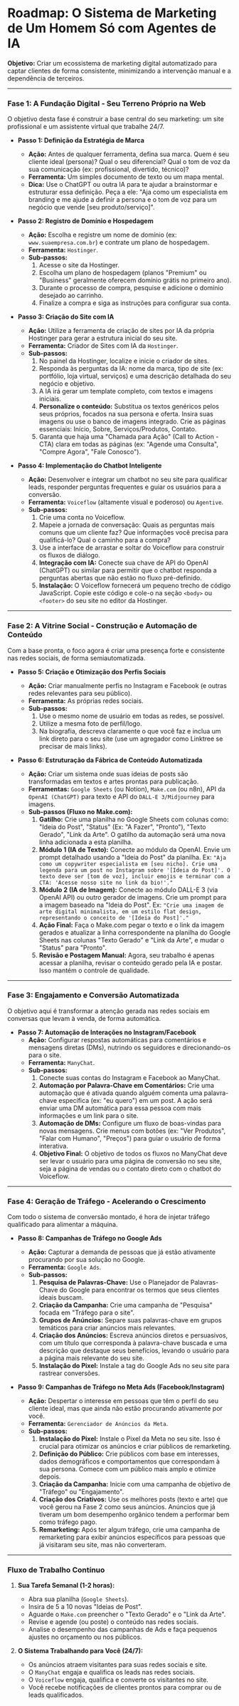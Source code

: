 # Roadmap: O Sistema de Marketing de Um Homem Só com Agentes de IA

**Objetivo:** Criar um ecossistema de marketing digital automatizado para captar clientes de forma consistente, minimizando a intervenção manual e a dependência de terceiros.

---

### **Fase 1: A Fundação Digital - Seu Terreno Próprio na Web**

O objetivo desta fase é construir a base central do seu marketing: um site profissional e um assistente virtual que trabalhe 24/7.

* **Passo 1: Definição da Estratégia de Marca**
    * **Ação:** Antes de qualquer ferramenta, defina sua marca. Quem é seu cliente ideal (persona)? Qual o seu diferencial? Qual o tom de voz da sua comunicação (ex: profissional, divertido, técnico)?
    * **Ferramenta:** Um simples documento de texto ou um mapa mental.
    * **Dica:** Use o ChatGPT ou outra IA para te ajudar a brainstormar e estruturar essa definição. Peça a ele: "Aja como um especialista em branding e me ajude a definir a persona e o tom de voz para um negócio que vende [seu produto/serviço]".

* **Passo 2: Registro de Domínio e Hospedagem**
    * **Ação:** Escolha e registre um nome de domínio (ex: `www.suaempresa.com.br`) e contrate um plano de hospedagem.
    * **Ferramenta:** `Hostinger`.
    * **Sub-passos:**
        1.  Acesse o site da Hostinger.
        2.  Escolha um plano de hospedagem (planos "Premium" ou "Business" geralmente oferecem domínio grátis no primeiro ano).
        3.  Durante o processo de compra, pesquise e adicione o domínio desejado ao carrinho.
        4.  Finalize a compra e siga as instruções para configurar sua conta.

* **Passo 3: Criação do Site com IA**
    * **Ação:** Utilize a ferramenta de criação de sites por IA da própria Hostinger para gerar a estrutura inicial do seu site.
    * **Ferramenta:** Criador de Sites com IA da `Hostinger`.
    * **Sub-passos:**
        1.  No painel da Hostinger, localize e inicie o criador de sites.
        2.  Responda às perguntas da IA: nome da marca, tipo de site (ex: portfólio, loja virtual, serviços) e uma descrição detalhada do seu negócio e objetivo.
        3.  A IA irá gerar um template completo, com textos e imagens iniciais.
        4.  **Personalize o conteúdo:** Substitua os textos genéricos pelos seus próprios, focados na sua persona e oferta. Insira suas imagens ou use o banco de imagens integrado. Crie as páginas essenciais: Início, Sobre, Serviços/Produtos, Contato.
        5.  Garanta que haja uma "Chamada para Ação" (Call to Action - CTA) clara em todas as páginas (ex: "Agende uma Consulta", "Compre Agora", "Fale Conosco").

* **Passo 4: Implementação do Chatbot Inteligente**
    * **Ação:** Desenvolver e integrar um chatbot no seu site para qualificar leads, responder perguntas frequentes e guiar os usuários para a conversão.
    * **Ferramenta:** `Voiceflow` (altamente visual e poderoso) ou `Agentive`.
    * **Sub-passos:**
        1.  Crie uma conta no Voiceflow.
        2.  Mapeie a jornada de conversação: Quais as perguntas mais comuns que um cliente faz? Que informações você precisa para qualificá-lo? Qual o caminho para a compra?
        3.  Use a interface de arrastar e soltar do Voiceflow para construir os fluxos de diálogo.
        4.  **Integração com IA:** Conecte sua chave de API do OpenAI (ChatGPT) ou similar para permitir que o chatbot responda a perguntas abertas que não estão no fluxo pré-definido.
        5.  **Instalação:** O Voiceflow fornecerá um pequeno trecho de código JavaScript. Copie este código e cole-o na seção `<body>` ou `<footer>` do seu site no editor da Hostinger.

---

### **Fase 2: A Vitrine Social - Construção e Automação de Conteúdo**

Com a base pronta, o foco agora é criar uma presença forte e consistente nas redes sociais, de forma semiautomatizada.

* **Passo 5: Criação e Otimização dos Perfis Sociais**
    * **Ação:** Criar manualmente perfis no Instagram e Facebook (e outras redes relevantes para seu público).
    * **Ferramenta:** As próprias redes sociais.
    * **Sub-passos:**
        1.  Use o mesmo nome de usuário em todas as redes, se possível.
        2.  Utilize a mesma foto de perfil/logo.
        3.  Na biografia, descreva claramente o que você faz e inclua um link direto para o seu site (use um agregador como Linktree se precisar de mais links).

* **Passo 6: Estruturação da Fábrica de Conteúdo Automatizada**
    * **Ação:** Criar um sistema onde suas ideias de posts são transformadas em textos e artes prontas para publicação.
    * **Ferramentas:** `Google Sheets` (ou Notion), `Make.com` (ou n8n), API da `OpenAI (ChatGPT)` para texto e API do `DALL-E 3/Midjourney` para imagens.
    * **Sub-passos (Fluxo no Make.com):**
        1.  **Gatilho:** Crie uma planilha no Google Sheets com colunas como: "Ideia do Post", "Status" (Ex: "A Fazer", "Pronto"), "Texto Gerado", "Link da Arte". O gatilho da automação será uma nova linha adicionada a esta planilha.
        2.  **Módulo 1 (IA de Texto):** Conecte ao módulo da OpenAI. Envie um prompt detalhado usando a "Ideia do Post" da planilha. Ex: `"Aja como um copywriter especialista em [seu nicho]. Crie uma legenda para um post no Instagram sobre '[Ideia do Post]'. O texto deve ser [tom de voz], incluir emojis e terminar com a CTA: 'Acesse nosso site no link da bio!'."`
        3.  **Módulo 2 (IA de Imagem):** Conecte ao módulo DALL-E 3 (via OpenAI API) ou outro gerador de imagens. Crie um prompt para a imagem baseado na "Ideia do Post". Ex: `"Crie uma imagem de arte digital minimalista, em um estilo flat design, representando o conceito de '[Ideia do Post]'."`
        4.  **Ação Final:** Faça o Make.com pegar o texto e o link da imagem gerados e atualizar a linha correspondente na planilha do Google Sheets nas colunas "Texto Gerado" e "Link da Arte", e mudar o "Status" para "Pronto".
        5.  **Revisão e Postagem Manual:** Agora, seu trabalho é apenas acessar a planilha, revisar o conteúdo gerado pela IA e postar. Isso mantém o controle de qualidade.

---

### **Fase 3: Engajamento e Conversão Automatizada**

O objetivo aqui é transformar a atenção gerada nas redes sociais em conversas que levam à venda, de forma automática.

* **Passo 7: Automação de Interações no Instagram/Facebook**
    * **Ação:** Configurar respostas automáticas para comentários e mensagens diretas (DMs), nutrindo os seguidores e direcionando-os para o site.
    * **Ferramenta:** `ManyChat`.
    * **Sub-passos:**
        1.  Conecte suas contas do Instagram e Facebook ao ManyChat.
        2.  **Automação por Palavra-Chave em Comentários:** Crie uma automação que é ativada quando alguém comenta uma palavra-chave específica (ex: "eu quero") em um post. A ação será enviar uma DM automática para essa pessoa com mais informações e um link para o site.
        3.  **Automação de DMs:** Configure um fluxo de boas-vindas para novas mensagens. Crie menus com botões (ex: "Ver Produtos", "Falar com Humano", "Preços") para guiar o usuário de forma interativa.
        4.  **Objetivo Final:** O objetivo de todos os fluxos no ManyChat deve ser levar o usuário para uma página de conversão no seu site, seja a página de vendas ou o contato direto com o chatbot do Voiceflow.

---

### **Fase 4: Geração de Tráfego - Acelerando o Crescimento**

Com todo o sistema de conversão montado, é hora de injetar tráfego qualificado para alimentar a máquina.

* **Passo 8: Campanhas de Tráfego no Google Ads**
    * **Ação:** Capturar a demanda de pessoas que já estão ativamente procurando por sua solução no Google.
    * **Ferramenta:** `Google Ads`.
    * **Sub-passos:**
        1.  **Pesquisa de Palavras-Chave:** Use o Planejador de Palavras-Chave do Google para encontrar os termos que seus clientes ideais buscam.
        2.  **Criação da Campanha:** Crie uma campanha de "Pesquisa" focada em "Tráfego para o site".
        3.  **Grupos de Anúncios:** Separe suas palavras-chave em grupos temáticos para criar anúncios mais relevantes.
        4.  **Criação dos Anúncios:** Escreva anúncios diretos e persuasivos, com um título que corresponda à palavra-chave buscada e uma descrição que destaque seus benefícios, levando o usuário para a página mais relevante do seu site.
        5.  **Instalação do Pixel:** Instale a tag do Google Ads no seu site para rastrear conversões.

* **Passo 9: Campanhas de Tráfego no Meta Ads (Facebook/Instagram)**
    * **Ação:** Despertar o interesse em pessoas que têm o perfil do seu cliente ideal, mas que ainda não estão procurando ativamente por você.
    * **Ferramenta:** `Gerenciador de Anúncios da Meta`.
    * **Sub-passos:**
        1.  **Instalação do Pixel:** Instale o Pixel da Meta no seu site. Isso é crucial para otimizar os anúncios e criar públicos de remarketing.
        2.  **Definição do Público:** Crie públicos com base em interesses, dados demográficos e comportamentos que correspondam à sua persona. Comece com um público mais amplo e otimize depois.
        3.  **Criação da Campanha:** Inicie com uma campanha de objetivo de "Tráfego" ou "Engajamento".
        4.  **Criação dos Criativos:** Use os melhores posts (texto e arte) que você gerou na Fase 2 como seus anúncios. Anúncios que já tiveram um bom desempenho orgânico tendem a performar bem como tráfego pago.
        5.  **Remarketing:** Após ter algum tráfego, crie uma campanha de remarketing para exibir anúncios específicos para pessoas que já visitaram seu site, mas não converteram.

---

### **Fluxo de Trabalho Contínuo**

1.  **Sua Tarefa Semanal (1-2 horas):**
    * Abra sua planilha (`Google Sheets`).
    * Insira de 5 a 10 novas "Ideias de Post".
    * Aguarde o `Make.com` preencher o "Texto Gerado" e o "Link da Arte".
    * Revise e agende (ou poste) o conteúdo nas redes sociais.
    * Analise o desempenho das campanhas de Ads e faça pequenos ajustes no orçamento ou nos públicos.

2.  **O Sistema Trabalhando para Você (24/7):**
    * Os anúncios atraem visitantes para suas redes sociais e site.
    * O `ManyChat` engaja e qualifica os leads nas redes sociais.
    * O `Voiceflow` engaja, qualifica e converte os visitantes no site.
    * Você recebe notificações de clientes prontos para comprar ou de leads qualificados.
